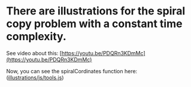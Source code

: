 # There are illustrations for the spiral copy problem with a constant time complexity.

See video about this: [https://youtu.be/PDQRn3KDmMc](https://youtu.be/PDQRn3KDmMc)

Now, you can see the spiralCordinates function here: ([illustrations/js/tools.js](tools.js)) 

